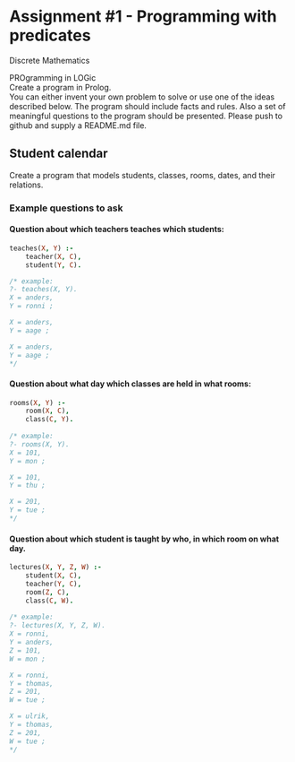 # Assignment #1 - Programming with predicates
Discrete Mathematics

PROgramming in LOGic  
Create a program in Prolog.  
You can either invent your own problem to solve or use one of the ideas described below. The program should include facts and rules. Also a set of meaningful questions to the program should be presented. Please push to github and supply a README.md file.  


## Student calendar
Create a program that models students, classes, rooms, dates, and their relations.


### Example questions to ask

#### Question about which teachers teaches which students:
```prolog
teaches(X, Y) :-
	teacher(X, C),
	student(Y, C).

/* example:
?- teaches(X, Y).
X = anders,
Y = ronni ;

X = anders,
Y = aage ;

X = anders,
Y = aage ;
*/
```

#### Question about what day which classes are held in what rooms:
```prolog		
rooms(X, Y) :-
	room(X, C),
	class(C, Y).
	
/* example:
?- rooms(X, Y).
X = 101,
Y = mon ;

X = 101,
Y = thu ;

X = 201,
Y = tue ;
*/
```

#### Question about which student is taught by who, in which room on what day.
```prolog
lectures(X, Y, Z, W) :-
	student(X, C),
	teacher(Y, C),
	room(Z, C),
	class(C, W).
	
/* example:
?- lectures(X, Y, Z, W).
X = ronni,
Y = anders,
Z = 101,
W = mon ;

X = ronni,
Y = thomas,
Z = 201,
W = tue ;

X = ulrik,
Y = thomas,
Z = 201,
W = tue ;
*/
```
